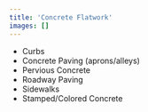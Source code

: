```yaml
---
title: 'Concrete Flatwork'
images: []
---
```


- Curbs
- Concrete Paving (aprons/alleys)
- Pervious Concrete
- Roadway Paving
- Sidewalks
- Stamped/Colored Concrete
